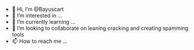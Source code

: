 - 👋 Hi, I’m @Bayuscart
- 👀 I’m interested in ...
- 🌱 I’m currently learning ...
- 💞️ I’m looking to collaborate on leaning cracking and creating spamming tools 
- 📫 How to reach me ...

<!---
Bayuscart/Bayuscart is a ✨ special ✨ repository because its `README.md` (this file) appears on your GitHub profile.
You can click the Preview link to take a look at your changes.
--->
